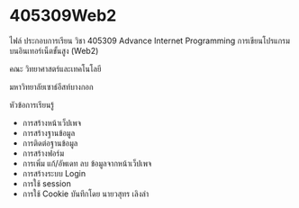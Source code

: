 # 405309Web2
ไฟล์ ประกอบการเรียน วิชา 405309 Advance Internet Programming การเขียนโปรแกรมบนอินเทอร์เน็ตขั้นสูง (Web2)

คณะ	วิทยาศาสตร์และเทคโนโลยี

มหาวิทยาลัยเซาธ์อีสท์บางกอก

หัวข้อการเรียนรู้
- การสร้างหน้าเว็ปเพจ
- การสร้างฐานข้อมูล
- การติดต่อฐานข้อมูล
- การสร้างฟอร์ม
- การเพิ่ม แก้/อัพเดท ลบ ข้อมูลจากหน้าเว็ปเพจ
- การสร้างระบบ Login
- การใช้ session
- การใช้ Cookie
บันทึกโดย นายวสุทร  เลิงลำ 